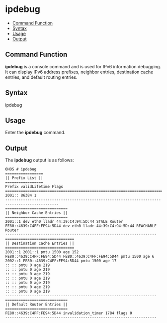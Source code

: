 # ipdebug<a name="EN-US_TOPIC_0000001051690317"></a>

-   [Command Function](#section10191115553720)
-   [Syntax](#section124061758123713)
-   [Usage](#section171837113810)
-   [Output](#section561416467104)

## Command Function<a name="section10191115553720"></a>

**ipdebug**  is a console command and is used for IPv6 information debugging. It can display IPv6 address prefixes, neighbor entries, destination cache entries, and default routing entries.

## Syntax<a name="section124061758123713"></a>

ipdebug

## Usage<a name="section171837113810"></a>

Enter the  **ipdebug**  command.

## Output<a name="section561416467104"></a>

The  **ipdebug**  output is as follows:

```
OHOS # ipdebug
=================
|| Prefix List ||
=================
Prefix validLifetime Flags
==============================================================================================
2001:: 86384 1
----------------------------------------------------------------------------------------------
============================
|| Neighbor Cache Entries ||
============================
2001::1 dev eth0 lladr 44:39:C4:94:5D:44 STALE Router
FE80::4639:C4FF:FE94:5D44 dev eth0 lladr 44:39:C4:94:5D:44 REACHABLE Router
--------------------------------------------------------------------
===============================
|| Destination Cache Entries ||
===============================
2001::1 2001::1 pmtu 1500 age 152
FE80::4639:C4FF:FE94:5D44 FE80::4639:C4FF:FE94:5D44 pmtu 1500 age 6
2002::1 FE80::4639:C4FF:FE94:5D44 pmtu 1500 age 17
:: :: pmtu 0 age 219
:: :: pmtu 0 age 219
:: :: pmtu 0 age 219
:: :: pmtu 0 age 219
:: :: pmtu 0 age 219
:: :: pmtu 0 age 219
:: :: pmtu 0 age 219
--------------------------------------------------------------------
============================
|| Default Router Entries ||
============================
FE80::4639:C4FF:FE94:5D44 invalidation_timer 1784 flags 0
--------------------------------------------------------------------
```

